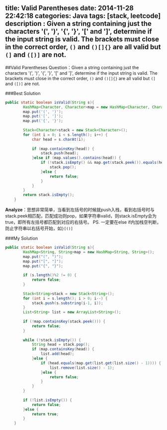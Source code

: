 title: Valid Parentheses
date: 2014-11-28 22:42:18
categories: Java
tags: [stack, leetcode]
description : Given a string containing just the characters '(', ')', '{', '}', '[' and ']', determine if the input string is valid. The brackets must close in the correct order, `()` and `()[]{}` are all valid but `(]` and `([)]` are not.
---

##Valid Parentheses
Question：Given a string containing just the characters '(', ')', '{', '}', '[' and ']', determine if the input string is valid.
The brackets must close in the correct order, `()` and `()[]{}` are all valid but `(]` and `([)]` are not.
<!--more-->  

###Best Solution
```java
public static boolean isValid(String s){
		HashMap<Character, Character>map = new HashMap<Character, Character>();
		map.put('(', ')');
		map.put('[', ']');
		map.put('{', '}');
		
		Stack<Character>stack = new Stack<Character>();
		for (int i = 0; i < s.length(); i++) {
			char head = s.charAt(i);
			
			if (map.containsKey(head)) {
				stack.push(head);
			}else if (map.values().contains(head)) {
				if (!stack.isEmpty() && map.get(stack.peek()).equals(head)) {
					stack.pop();
				}else {
					return false;
				}
			}
		}
		return stack.isEmpty();
	}
```
**Analyze**：思想非常简单，当看到左括号的时候就push入栈，看到右括号时与stack.peek相匹配，匹配成功则pop，如果字符串valid，则stack.isEmpty会为true，即所有左括号都匹配到对应的右括号。
PS. 一定要在else if内加栈空判断，防止字符串以右括号开始，如`}[()]`
<br/>

###My Solution
```java
public static boolean isValid(String s){
		HashMap<String, String>map = new HashMap<String, String>();
		map.put("(", ")");
		map.put("[", "]");
		map.put("{", "}");
		
		if (s.length()%2 != 0) {
			return false;
		}
		
		Stack<String>stack = new Stack<String>();
		for (int i = s.length(); i > 0; i--) {
			stack.push(s.substring(i-1, i));
		}
		List<String> list = new ArrayList<String>();
		
		if (!map.containsKey(stack.peek())) {
			return false;
		}
		
		while (!stack.isEmpty()) {
			String head = stack.pop();
			if (map.containsKey(head)) {
				list.add(head);
			}else {
				if (head.equals(map.get(list.get(list.size() - 1)))) {
					list.remove(list.size() - 1);
				}else {
					return false;
				}
			}
		}
		
		if (!list.isEmpty()) {
			return false;
		}else {
			return true;
		}
	}
```